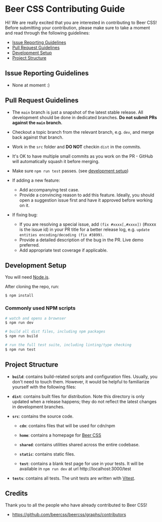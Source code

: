 # Beer CSS Contributing Guide

Hi! We are really excited that you are interested in contributing to Beer CSS! Before submitting your contribution, please make sure to take a moment and read through the following guidelines:

- [Issue Reporting Guidelines](#issue-reporting-guidelines)
- [Pull Request Guidelines](#pull-request-guidelines)
- [Development Setup](#development-setup)
- [Project Structure](#project-structure)

## Issue Reporting Guidelines

- None at moment :)

## Pull Request Guidelines

- The `main` branch is just a snapshot of the latest stable release. All development should be done in dedicated branches. **Do not submit PRs against the `main` branch.**

- Checkout a topic branch from the relevant branch, e.g. `dev`, and merge back against that branch.

- Work in the `src` folder and **DO NOT** checkin `dist` in the commits.

- It's OK to have multiple small commits as you work on the PR - GitHub will automatically squash it before merging.

- Make sure `npm run test` passes. (see [development setup](#development-setup))

- If adding a new feature:
  - Add accompanying test case.
  - Provide a convincing reason to add this feature. Ideally, you should open a suggestion issue first and have it approved before working on it.

- If fixing bug:
  - If you are resolving a special issue, add `(fix #xxxx[,#xxxx])` (#xxxx is the issue id) in your PR title for a better release log, e.g. `update entities encoding/decoding (fix #3899)`.
  - Provide a detailed description of the bug in the PR. Live demo preferred.
  - Add appropriate test coverage if applicable.

## Development Setup

You will need [Node.js](http://nodejs.org).

After cloning the repo, run:

``` bash
$ npm install
```

### Commonly used NPM scripts

``` bash
# watch and opens a brownser
$ npm run dev

# build all dist files, including npm packages
$ npm run build

# run the full test suite, including linting/type checking
$ npm run test
```

## Project Structure

- **`build`**: contains build-related scripts and configuration files. Usually, you don't need to touch them. However, it would be helpful to familiarize yourself with the following files:

- **`dist`**: contains built files for distribution. Note this directory is only updated when a release happens; they do not reflect the latest changes in development branches.

- **`src`**: contains the source code.

  - **`cdn`**: contains files that will be used for cdn/npm
  
  - **`home`**: contains a homepage for [Beer CSS](https://www.beercss.com)

  - **`shared`**: contains utilities shared across the entire codebase.

  - **`static`**: contains static files.

  - **`test`**: contains a blank test page for use in your tests. It will be available in `npm run dev` at url http://localhost:3000/test

- **`tests`**: contains all tests. The unit tests are written with [Vitest](https://vitest.dev/).

## Credits

Thank you to all the people who have already contributed to Beer CSS!

- https://github.com/beercss/beercss/graphs/contributors
